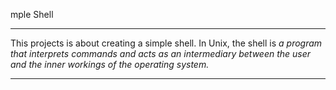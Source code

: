 mple Shell</h1> 

<hr> 

<p> 

This projects is about creating a simple shell. In Unix, the shell is <em>a program that interprets commands and acts as an intermediary between the user and the inner workings of the operating system.</em> 

</p> 

<hr>
